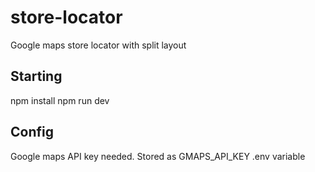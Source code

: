 # store-locator
Google maps store locator with split layout

## Starting
npm install
npm run dev

## Config
Google maps API key needed. Stored as GMAPS_API_KEY .env variable
